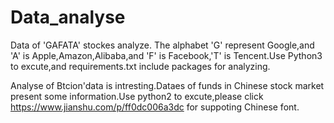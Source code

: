 # Data_analyse
Data of 'GAFATA' stockes analyze.
The alphabet 'G' represent Google,and 'A' is Apple,Amazon,Alibaba,and 'F' is Facebook,'T' is Tencent.Use Python3 to excute,and requirements.txt include packages for analyzing.

Analyse of Btcion'data is intresting.Dataes of funds in Chinese stock market present some information.Use python2 to excute,please click https://www.jianshu.com/p/ff0dc006a3dc for suppoting Chinese font.
